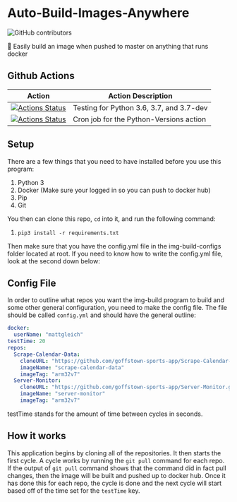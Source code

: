 # Auto-Build-Images-Anywhere

![GitHub contributors](https://img.shields.io/github/contributors/Matt-Gleich/Auto-Build-Images-Anywhere)

🐳 Easily build an image when pushed to master on anything that runs docker

## Github Actions

| Action                                                                                                                                                                                      | Action Description                       |
|---------------------------------------------------------------------------------------------------------------------------------------------------------------------------------------------|------------------------------------------|
| [![Actions Status](https://github.com/Matt-Gleich/Auto-Build-Images-Anywhere/workflows/Python-Versions/badge.svg)](https://github.com/Matt-Gleich/Auto-Build-Images-Anywhere/actions) | Testing for Python 3.6, 3.7, and 3.7-dev |
| [![Actions Status](https://github.com/Matt-Gleich/Auto-Build-Images-Anywhere/workflows/Python-Cron/badge.svg)](https://github.com/Matt-Gleich/Auto-Build-Images-Anywhere/actions)     | Cron job for the Python-Versions action  |

## Setup

There are a few things that you need to have installed before you use this program:

1. Python 3
2. Docker (Make sure your logged in so you can push to docker hub)
3. Pip
4. Git

You then can clone this repo, `cd` into it, and run the following command:

1. `pip3 install -r requirements.txt`

Then make sure that you have the config.yml file in the img-build-configs folder located at root. If you need to know how to write the config.yml file, look at the second down below:

## Config File

In order to outline what repos you want the img-build program to build and some other general configuration, you need to make the config file. The file should be called `config.yml` and should have the general outline:

```yml
docker:
  userName: "mattgleich"
testTime: 20
repos:
  Scrape-Calendar-Data:
    cloneURL: "https://github.com/goffstown-sports-app/Scrape-Calendar-Data.git"
    imageName: "scrape-calendar-data"
    imageTag: "arm32v7"
  Server-Monitor:
    cloneURL: "https://github.com/goffstown-sports-app/Server-Monitor.git"
    imageName: "server-monitor"
    imageTag: "arm32v7"
```

testTime stands for the amount of time between cycles in seconds.

## How it works

This application begins by cloning all of the repositories. It then starts the first cycle. A cycle works by running the `git pull` command for each repo. If the output of `git pull` command shows that the command did in fact pull changes, then the image will be built and pushed up to docker hub. Once it has done this for each repo, the cycle is done and the next cycle will start based off of the time set for the `testTime` key.

